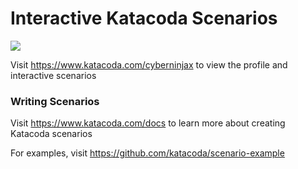 # Interactive Katacoda Scenarios

[![](http://shields.katacoda.com/katacoda/cyberninjax/count.svg)](https://www.katacoda.com/cyberninjax "Get your profile on Katacoda.com")

Visit https://www.katacoda.com/cyberninjax to view the profile and interactive scenarios

### Writing Scenarios
Visit https://www.katacoda.com/docs to learn more about creating Katacoda scenarios

For examples, visit https://github.com/katacoda/scenario-example
